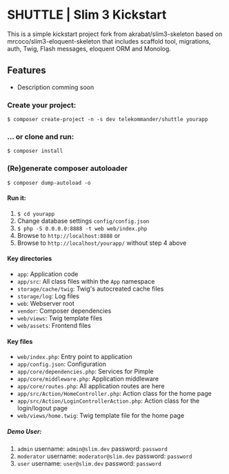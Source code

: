 # SHUTTLE | Slim 3 Kickstart

This is a simple kickstart project fork from 
akrabat/slim3-skeleton
based on
mrcoco/slim3-eloquent-skeleton
that includes 
scaffold tool, migrations, auth, Twig, Flash messages, eloquent ORM and Monolog.

## Features

* Description comming soon

### Create your project:

    $ composer create-project -n -s dev telekommander/shuttle yourapp

### ... or clone and run:

    $ composer install

### (Re)generate composer autoloader

    $ composer dump-autoload -o

#### Run it:

1. `$ cd yourapp`
2. Change database settings `config/config.json`
3. `$ php -S 0.0.0.0:8888 -t web web/index.php`
4. Browse to `http://localhost:8888` 
or
6. Browse to `http://localhost/yourapp/` without step 4 above

#### Key directories

* `app`: Application code
* `app/src`: All class files within the `App` namespace
* `storage/cache/twig`: Twig's autocreated cache files
* `storage/log`: Log files
* `web`: Webserver root
* `vendor`: Composer dependencies
* `web/views`: Twig template files
* `web/assets`: Frontend files

#### Key files

* `web/index.php`: Entry point to application
* `app/config.json`: Configuration
* `app/core/dependencies.php`: Services for Pimple
* `app/core/middleware.php`: Application middleware
* `app/core/routes.php`: All application routes are here
* `app/src/Action/HomeController.php`: Action class for the home page
* `app/src/Action/LoginControllerAction.php`: Action class for the login/logout page
* `web/views/home.twig`: Twig template file for the home page

##### Demo User:

1. `admin` username: `admin@slim.dev` password: `password` 
2. `moderator` username: `moderator@slim.dev` password: `password` 
3. `user` username: `user@slim.dev` password: `password` 
